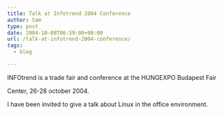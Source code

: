 ```yaml
---
title: Talk at Infotrend 2004 Conference
author: Sam
type: post
date: 2004-10-08T06:59:00+00:00
url: /talk-at-infotrend-2004-conference/
tags:
  - blog

---
```

INFOtrend is a trade fair and conference at the HUNGEXPO Budapest Fair
  
Center, 26-28 october 2004.
  
I have been invited to give a talk about Linux in the office environment.

